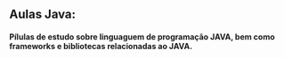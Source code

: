 ## Aulas Java:
#### Pílulas de estudo sobre linguaguem de programação JAVA, bem como frameworks e bibliotecas relacionadas ao JAVA.